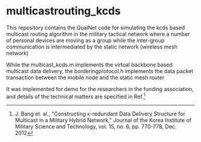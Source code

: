 # multicastrouting_kcds

This repository contains the QualNet code for simulating the kcds based multicast routing algorithm 
in the military tactical network where a number of personal devices are moving as a group 
while the inter-group communication is intermediated by the static network (wireless mesh network)

While the multicast_kcds.m implements the virtual backbone based multicast data delivery, the borderingprotocol.h 
implements the data packet transaction between the mobile node and the static mesh router

It was implemented for demo for the researchers in the funding association, 
and details of the technical matters are specified in Ref.[^1]

[^1]: J. Bang et. al., "Constructing κ-redundant Data Delivery Structure for Multicast in a Military Hybrid Network," Journal of the Korea Institute of Military Science and Technology, vol. 15, no. 6, pp. 770-778, Dec. 2012
